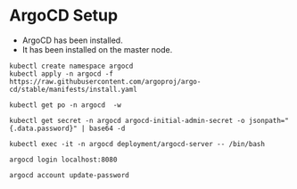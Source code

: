 # ArgoCD Setup

- ArgoCD has been installed.
- It has been installed on the master node.

```
kubectl create namespace argocd
kubectl apply -n argocd -f https://raw.githubusercontent.com/argoproj/argo-cd/stable/manifests/install.yaml

kubectl get po -n argocd  -w

kubectl get secret -n argocd argocd-initial-admin-secret -o jsonpath="{.data.password}" | base64 -d

kubectl exec -it -n argocd deployment/argocd-server -- /bin/bash

argocd login localhost:8080

argocd account update-password
```
